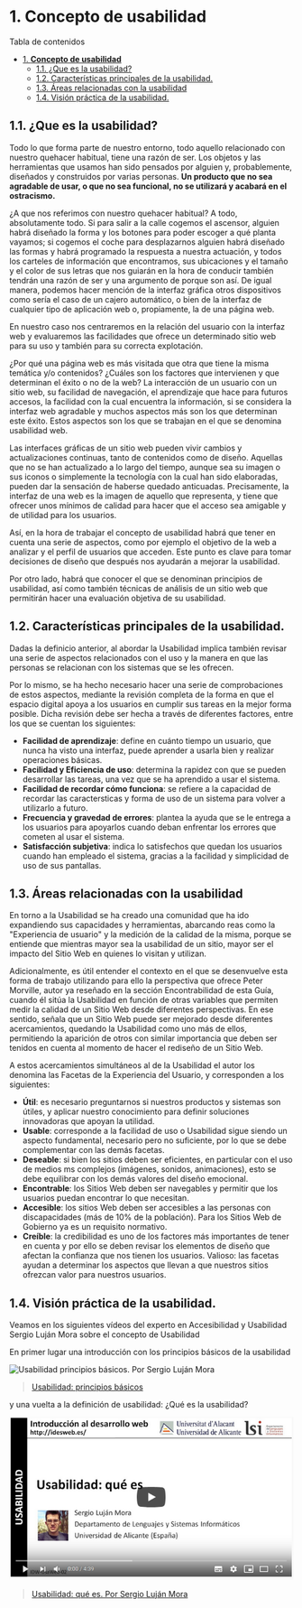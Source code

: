 # 1. **Concepto de usabilidad**

Tabla de contenidos

- [1. **Concepto de usabilidad**](#1-concepto-de-usabilidad)
  - [1.1. ¿Que es la usabilidad?](#11-que-es-la-usabilidad)
  - [1.2. Características principales de la usabilidad.](#12-características-principales-de-la-usabilidad)
  - [1.3. Áreas relacionadas con la usabilidad](#13-áreas-relacionadas-con-la-usabilidad)
  - [1.4. Visión práctica de la usabilidad.](#14-visión-práctica-de-la-usabilidad)


## 1.1. ¿Que es la usabilidad?

Todo lo que forma parte de nuestro entorno, todo aquello relacionado con nuestro quehacer habitual, tiene una razón de ser. Los objetos y las herramientas que usamos han sido pensados por alguien y, probablemente, diseñados y construidos por varias personas. **Un producto que no sea agradable de usar, o que no sea funcional, no se utilizará y acabará en el ostracismo.**

¿A que nos referimos con nuestro quehacer habitual? A todo, absolutamente todo. Si para salir a la calle cogemos el ascensor, alguien habrá diseñado la forma y los botones para poder escoger a qué planta vayamos; si cogemos el coche para desplazarnos alguien habrá diseñado las formas y habrá programado la respuesta a nuestra actuación, y todos los carteles de información que encontramos, sus ubicaciones y el tamaño y el color de sus letras que nos guiarán en la hora de conducir también tendrán una razón de ser y una argumento de porque son así. De igual manera, podemos hacer mención de la interfaz gráfica otros dispositivos como sería el caso de un cajero automático, o bien de la interfaz de cualquier tipo de aplicación web o, propiamente, la de una página web.

En nuestro caso nos centraremos en la relación del usuario con la interfaz web y evaluaremos las facilidades que ofrece un determinado sitio web para su uso y también para su correcta explotación.

¿Por qué una página web es más visitada que otra que tiene la misma temática y/o contenidos? ¿Cuáles son los factores que  intervienen y que determinan el éxito o no de la web? La interacción de un usuario con un sitio web, su facilidad de navegación, el aprendizaje que hace para futuros accesos, la facilidad con la cual encuentra la información, si se considera la interfaz web agradable y muchos aspectos más son los que determinan este éxito. Estos aspectos son los que se trabajan en el que se denomina usabilidad web.

Las interfaces gráficas de un sitio web pueden vivir cambios y actualizaciones continuas, tanto de contenidos como de diseño. Aquellas que no se han actualizado a lo largo del tiempo, aunque sea su imagen o sus iconos o simplemente la tecnología con la cual han sido elaboradas, pueden dar la sensación de haberse quedado anticuadas. Precisamente, la interfaz de una web es la imagen de aquello que representa, y tiene que ofrecer unos mínimos de calidad para hacer que el acceso sea amigable y de utilidad para los usuarios.

Así, en la hora de trabajar el concepto de usabilidad habrá que tener en cuenta una serie de aspectos, como por ejemplo el objetivo de la web a analizar y el perfil de usuarios que  acceden. Este punto es clave para tomar decisiones de diseño que después nos ayudarán a mejorar la usabilidad.

Por otro lado, habrá que conocer el que se denominan principios de usabilidad, así como también técnicas de análisis de un sitio web que permitirán hacer una evaluación objetiva de su usabilidad.

## 1.2. Características principales de la usabilidad.

Dadas la definicio anterior, al abordar la Usabilidad implica también revisar una serie de aspectos relacionados con el uso y la manera en que las personas se relacionan con los sistemas que se les ofrecen.

Por lo mismo, se ha hecho necesario hacer una serie de comprobaciones de estos aspectos, mediante la revisión completa de la forma en que el espacio digital apoya a los usuarios en cumplir sus tareas en la mejor forma posible. Dicha revisión debe ser hecha a través de diferentes factores, entre los que se cuentan los siguientes:

- **Facilidad de aprendizaje**: define en cuánto tiempo un usuario, que nunca ha visto una interfaz, puede aprender a usarla bien y realizar operaciones básicas.
- **Facilidad y Eficiencia de uso**: determina la rapidez con que se pueden desarrollar las tareas, una vez que se ha aprendido a usar el sistema.
- **Facilidad de recordar cómo funciona**: se refiere a la capacidad de recordar las caractersticas y forma de uso de un sistema para volver a utilizarlo a futuro.
- **Frecuencia y gravedad de errores**: plantea la ayuda que se le entrega a los usuarios para apoyarlos cuando deban enfrentar los errores que cometen al usar el sistema.
- **Satisfacción subjetiva**: indica lo satisfechos que quedan los usuarios cuando han empleado el sistema, gracias a la facilidad y simplicidad de uso de sus pantallas.

## 1.3. Áreas relacionadas con la usabilidad

En torno a la Usabilidad se ha creado una comunidad que ha ido expandiendo sus capacidades y herramientas, abarcando reas como la "Experiencia de usuario" y la medición de la calidad de la misma, porque se entiende que mientras mayor sea la usabilidad de un sitio, mayor ser el impacto del Sitio Web en quienes lo visitan y utilizan.

Adicionalmente, es útil entender el contexto en el que se desenvuelve esta forma de trabajo utilizando para ello la perspectiva que ofrece Peter Morville, autor ya reseñado en la sección Encontrabilidad de esta Guía, cuando él sitúa la Usabilidad en función de otras variables que permiten medir la calidad de un Sitio Web desde diferentes perspectivas. En ese sentido, señala que un Sitio Web puede ser mejorado desde diferentes acercamientos, quedando la Usabilidad como uno más de ellos, permitiendo la aparición de otros con similar importancia que deben ser tenidos en cuenta al momento de hacer el rediseño de un Sitio Web.

A estos acercamientos simultáneos al de la Usabilidad el autor los denomina las Facetas de la Experiencia del Usuario, y corresponden a los siguientes:

- **Útil**: es necesario preguntarnos si nuestros productos y sistemas son útiles, y aplicar nuestro conocimiento para definir soluciones innovadoras que apoyan la utilidad.
- **Usable**: corresponde a la facilidad de uso o Usabilidad sigue siendo un aspecto fundamental, necesario pero no suficiente, por lo que se debe complementar con las demás facetas.
- **Deseable**: si bien los sitios deben ser eficientes, en particular con el uso de medios ms complejos (imágenes, sonidos, animaciones), esto se debe equilibrar con los demás valores del diseño emocional.
- **Encontrable**: los Sitios Web deben ser navegables y permitir que los usuarios puedan encontrar lo que necesitan.
- **Accesible**: los sitios Web deben ser accesibles a las personas con discapacidades (más de 10% de la población). Para los Sitios Web de Gobierno ya es un requisito normativo.
- **Creíble**: la credibilidad es uno de los factores más importantes de tener en cuenta y por ello se deben revisar los elementos de diseño que afectan la confianza que nos tienen los usuarios.
Valioso: las facetas ayudan a determinar los aspectos que llevan a que nuestros sitios ofrezcan valor para nuestros usuarios.

## 1.4. Visión práctica de la usabilidad.

Veamos en los siguientes vídeos del experto en Accesibilidad y Usabilidad Sergio Luján Mora sobre el concepto de Usabilidad

En primer lugar una introducción con los principios básicos de la usabilidad

![Usabilidad principios básicos. Por Sergio Luján Mora](img/Usabilidad-principios-básicos.png)

> [Usabilidad: principios básicos](https://www.youtube.com/watch?v=a2u5HePNwEQ)

y una vuelta a la definición de usabilidad: ¿Qué es la usabilidad?

![Usabilidad-SegioLujan-QueEs](img/Usabilidad-SegioLujan-QueEs.png)

> [Usabilidad: qué es. Por Sergio Luján Mora](https://www.youtube.com/watch?v=R-IvF5KRx_M)